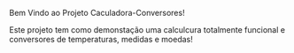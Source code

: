 Bem Vindo ao Projeto Caculadora-Conversores!

Este projeto tem como demonstação uma calculcura totalmente funcional e conversores de temperaturas, medidas e moedas!
